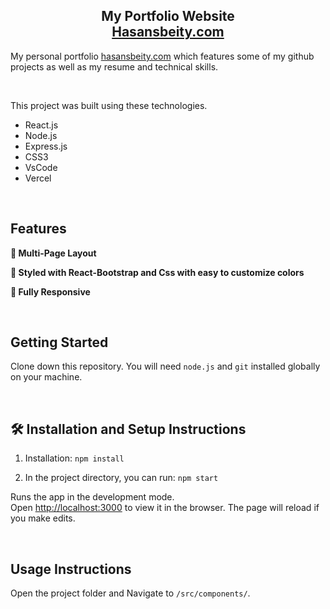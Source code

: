 <h2 align="center">
  My Portfolio Website<br/>
  <a href="https://portfolio-nn22.onrender.com/" target="_blank">Hasansbeity.com</a>
</h2>
<!-- <div align="center">
  <img alt="Demo" src="./Images/readme-img1.png" />
</div> -->

<!-- <br/> -->

<!-- <center>

[![forthebadge](https://forthebadge.com/images/badges/built-with-love.svg)](https://forthebadge.com) &nbsp;
[![forthebadge](https://forthebadge.com/images/badges/made-with-javascript.svg)](https://forthebadge.com) &nbsp;
[![forthebadge](https://forthebadge.com/images/badges/open-source.svg)](https://forthebadge.com) &nbsp;
![GitHub Repo stars](https://img.shields.io/github/stars/soumyajit4419/Portfolio?color=red&logo=github&style=for-the-badge) &nbsp;
![GitHub forks](https://img.shields.io/github/forks/soumyajit4419/Portfolio?color=red&logo=github&style=for-the-badge)

</center> -->

<!-- <h3 align="center">
    🔹
    <a href="https://github.com/soumyajit4419/Portfolio/issues">Report Bug</a> &nbsp; &nbsp;
    🔹
    <a href="https://github.com/soumyajit4419/Portfolio/issues">Request Feature</a>
</h3> -->

<!-- ## TL;DR

You can fork this repo to modify and make changes of your own. Please give me proper credit by linking back to [Soumyajit4419](https://github.com/soumyajit4419/Portfolio). Thanks!

## Built With -->

My personal portfolio <a href="https://portfolio-nn22.onrender.com/" target="_blank">hasansbeity.com</a> which features some of my github projects as well as my resume and technical skills.

<br/>

This project was built using these technologies.

- React.js
- Node.js
- Express.js
- CSS3
- VsCode
- Vercel

<br/>

## Features

**📖 Multi-Page Layout**

**🎨 Styled with React-Bootstrap and Css with easy to customize colors**

**📱 Fully Responsive**

<br/>

## Getting Started

Clone down this repository. You will need `node.js` and `git` installed globally on your machine.

<br/>

## 🛠 Installation and Setup Instructions

1. Installation: `npm install`

2. In the project directory, you can run: `npm start`

Runs the app in the development mode.\
Open [http://localhost:3000](http://localhost:3000) to view it in the browser.
The page will reload if you make edits.

<br/>

## Usage Instructions

Open the project folder and Navigate to `/src/components/`. <br/>

<!-- You will find all the components used and you can edit your information accordingly. -->

<!-- ### Show your support

Give a ⭐ if you like this website!

<a href="https://www.buymeacoffee.com/soumyajit4419" target="_blank"><img src="https://cdn.buymeacoffee.com/buttons/v2/default-violet.png" alt="Buy Me A Coffee" height= "60px" width= "217px" ></a>
#   p o r t f o l i o 
 
  -->

